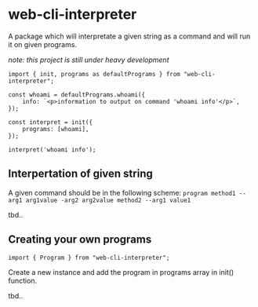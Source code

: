 # web-cli-interpreter

A package which will interpretate a given string as a command and will run it on given programs.

_note: this project is still under heavy development_

```
import { init, programs as defaultPrograms } from "web-cli-interpreter";

const whoami = defaultPrograms.whoami({
    info: `<p>information to output on command 'whoami info'</p>`,
});

const interpret = init({
    programs: [whoami],
});

interpret('whoami info');

```

## Interpertation of given string
A given command should be in the following scheme:
```program method1 --arg1 arg1value -arg2 arg2value method2 --arg1 value1```

tbd..

## Creating your own programs
`import { Program } from "web-cli-interpreter";`

Create a new instance and add the program in programs array in init() function.

tbd..
